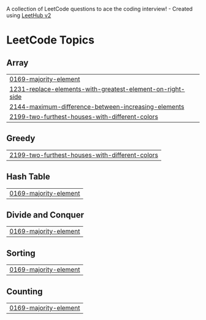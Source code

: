 A collection of LeetCode questions to ace the coding interview! - Created using [LeetHub v2](https://github.com/arunbhardwaj/LeetHub-2.0)
<!---LeetCode Topics Start-->
# LeetCode Topics
## Array
|  |
| ------- |
| [0169-majority-element](https://github.com/HARIMSSJ/LeetCode/tree/master/0169-majority-element) |
| [1231-replace-elements-with-greatest-element-on-right-side](https://github.com/HARIMSSJ/LeetCode/tree/master/1231-replace-elements-with-greatest-element-on-right-side) |
| [2144-maximum-difference-between-increasing-elements](https://github.com/HARIMSSJ/LeetCode/tree/master/2144-maximum-difference-between-increasing-elements) |
| [2199-two-furthest-houses-with-different-colors](https://github.com/HARIMSSJ/LeetCode/tree/master/2199-two-furthest-houses-with-different-colors) |
## Greedy
|  |
| ------- |
| [2199-two-furthest-houses-with-different-colors](https://github.com/HARIMSSJ/LeetCode/tree/master/2199-two-furthest-houses-with-different-colors) |
## Hash Table
|  |
| ------- |
| [0169-majority-element](https://github.com/HARIMSSJ/LeetCode/tree/master/0169-majority-element) |
## Divide and Conquer
|  |
| ------- |
| [0169-majority-element](https://github.com/HARIMSSJ/LeetCode/tree/master/0169-majority-element) |
## Sorting
|  |
| ------- |
| [0169-majority-element](https://github.com/HARIMSSJ/LeetCode/tree/master/0169-majority-element) |
## Counting
|  |
| ------- |
| [0169-majority-element](https://github.com/HARIMSSJ/LeetCode/tree/master/0169-majority-element) |
<!---LeetCode Topics End-->